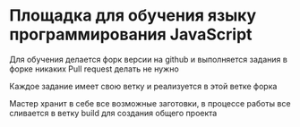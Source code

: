 Площадка для обучения языку программирования JavaScript
=======================================================

Для обучения делается форк версии на github и выполняется 
задания в форке никаких Pull request делать не нужно

Каждое задание имеет свою ветку и реализуется 
в этой ветке форка

Мастер хранит в себе все возможные заготовки,
в процессе работы все сливается в ветку build
для создания общего проекта